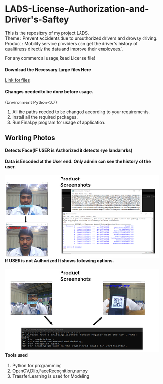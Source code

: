 # LADS-License-Authorization-and-Driver's-Saftey
This is the repository of my project LADS.\
Theme : Prevent Accidents due to unauthorized drivers and drowsy driving.\
Product : Mobility service providers can get the driver's history of qualitiness directly the data and improve their employees.\

For any commercial usage,Read License file!
#### Download the Necessary Large files Here
[Link for files](http://www.mediafire.com/folder/hsml89rboufxf/Files_for_LADS)

#### Changes needed to be done before usage.
(Environment Python-3.7)
1. All the paths needed to be changed according to your requirements.
2. Install all the required packages.
3. Run Final.py program for usage of application.
## Working Photos
#### Detects Face(IF USER is Authorized it detects eye landamrks)
#### Data is Encoded at the User end. Only admin can see the history of the user.
<img src="LADS Images\LADS1.png"
     alt="Markdown Monster icon"
     style="float: left; margin-right: 5px;" />
#### If USER is not Authorized It shows following options.
<img src="LADS Images\LADS2.png"
     alt="Markdown Monster icon"
     style="float: left; margin-right: 5px;" />
#### Tools used
1. Python for programming
2. OpenCV,Dlib,FaceRecognition,numpy
3. TransferLearning is used for Modeling
